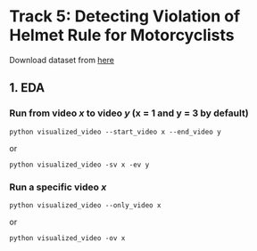 # Track 5: Detecting Violation of Helmet Rule for Motorcyclists

Download dataset from [here](https://l.facebook.com/l.php?u=https%3A%2F%2Fdrive.google.com%2Ffile%2Fd%2F1GZj6l84L5OD_ClQlh3uw17glbyPVmxhg%2Fview%3Ffbclid%3DIwAR1_dG127cbUss8oFxnTIDDoBmeNBzUZMdRMKC3fLpRyK2_Qci3bFV-wo7k&h=AT0rSDzIIbPa9jkNKHUcJn7wYgSCli4WbWPGa8_q1eg324zbzdvgZDpAX1DmN_PpGTUdxQqdDckM1L1MzXyC2RRpXq0LEAVm1AS4_QPOJFHEm9Z5-fVbXObj89gj74Fa5xh2LuCy7G8mq21SF-G3mahgExM)

## 1. EDA
### Run from video _x_ to video _y_ (x = 1 and y = 3 by default)
```
python visualized_video --start_video x --end_video y
```
or
```
python visualized_video -sv x -ev y
```

### Run a specific video _x_
```
python visualized_video --only_video x
```
or
```
python visualized_video -ov x
```
